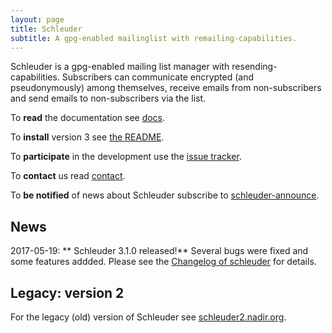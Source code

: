 ```yaml
---
layout: page
title: Schleuder
subtitle: A gpg-enabled mailinglist with remailing-capabilities.
---
```


Schleuder is a gpg-enabled mailing list manager with resending-capabilities. Subscribers can communicate encrypted (and pseudonymously) among themselves, receive emails from non-subscribers and send emails to non-subscribers via the list.

To **read** the documentation see [docs](docs/).

To **install** version 3 see [the README](https://0xacab.org/schleuder/schleuder/blob/master/README.md).

To **participate** in the development use the [issue tracker](https://0xacab.org/schleuder/schleuder/milestones/4).

To **contact** us read [contact](contact.html).

To **be notified** of news about Schleuder subscribe to [schleuder-announce](https://lists.nadir.org/mailman/listinfo/schleuder-announce).


## News

2017-05-19: ** Schleuder 3.1.0 released!** Several bugs were fixed and some features addded. Please see the [Changelog of schleuder](https://0xacab.org/schleuder/schleuder/blob/master/CHANGELOG.md#310-2017-05-19) for details.


##  Legacy: version 2

For the legacy (old) version of Schleuder see [schleuder2.nadir.org](https://schleuder2.nadir.org/).

